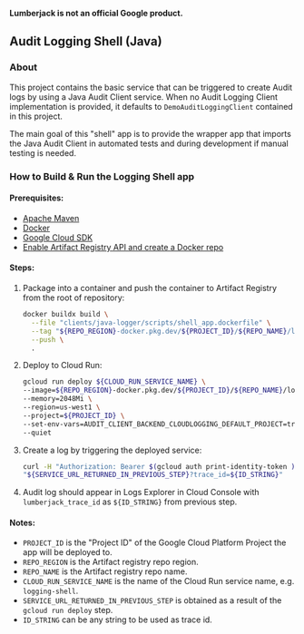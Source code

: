 **Lumberjack is not an official Google product.**

## Audit Logging Shell (Java)

### About

This project contains the basic service that can be triggered to create Audit logs by using a Java Audit Client service. When no Audit Logging Client implementation is provided, it defaults to `DemoAuditLoggingClient` contained in this project.

The main goal of this "shell" app is to provide the wrapper app that imports the Java Audit Client in automated tests and during development if manual testing is needed.

### How to Build & Run the Logging Shell app

#### Prerequisites:

- [Apache Maven](https://maven.apache.org/install.html)
- [Docker](https://docs.docker.com/get-docker/)
- [Google Cloud SDK](https://cloud.google.com/sdk/docs/install)
- [Enable Artifact Registry API and create a Docker repo](https://cloud.google.com/artifact-registry/docs/docker/quickstart)


#### Steps:

1.  Package into a container and push the container to Artifact Registry from
    the root of repository:

    ```sh
    docker buildx build \
      --file "clients/java-logger/scripts/shell_app.dockerfile" \
      --tag "${REPO_REGION}-docker.pkg.dev/${PROJECT_ID}/${REPO_NAME}/logging-shell" \
      --push \
      .
    ```

1.  Deploy to Cloud Run:

    ```sh
    gcloud run deploy ${CLOUD_RUN_SERVICE_NAME} \
    --image=${REPO_REGION}-docker.pkg.dev/${PROJECT_ID}/${REPO_NAME}/logging-shell \
    --memory=2048Mi \
    --region=us-west1 \
    --project=${PROJECT_ID} \
    --set-env-vars=AUDIT_CLIENT_BACKEND_CLOUDLOGGING_DEFAULT_PROJECT=true \
    --quiet
    ```

1.  Create a log by triggering the deployed service:

    ```sh
    curl -H "Authorization: Bearer $(gcloud auth print-identity-token )" \
    "${SERVICE_URL_RETURNED_IN_PREVIOUS_STEP}?trace_id=${ID_STRING}"
    ```

1.  Audit log should appear in Logs Explorer in Cloud Console with `lumberjack_trace_id` as `${ID_STRING}` from previous step.

#### Notes:
- `PROJECT_ID` is the "Project ID" of the Google Cloud Platform Project the app will be deployed to.
- `REPO_REGION` is the Artifact registry repo region.
- `REPO_NAME` is the Artifact registry repo name.
- `CLOUD_RUN_SERVICE_NAME` is the name of the Cloud Run service name, e.g. `logging-shell`.
- `SERVICE_URL_RETURNED_IN_PREVIOUS_STEP` is obtained as a result of the `gcloud run deploy` step.
- `ID_STRING` can be any string to be used as trace id.
